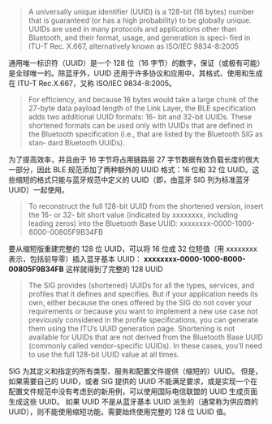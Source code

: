 > A universally unique identifier (UUID) is a 128-bit (16 bytes) number that is guaranteed (or has a high probability) to be globally unique. UUIDs are used in many protocols and applications other than Bluetooth, and their format, usage, and generation is speci‐ fied in ITU-T Rec. X.667, alternatively known as ISO/IEC 9834-8:2005

通用唯一标识符（UUID）是一个 128 位（16 字节）的数字，保证（或极有可能）是全球唯一的。除蓝牙外，UUID 还用于许多协议和应用中，其格式、使用和生成在 ITU-T Rec.X.667，又称 ISO/IEC 9834-8:2005。
> For efficiency, and because 16 bytes would take a large chunk of the 27-byte data payload length of the Link Layer, the BLE specification adds two additional UUID formats: 16- bit and 32-bit UUIDs. These shortened formats can be used only with UUIDs that are defined in the Bluetooth specification (i.e., that are listed by the Bluetooth SIG as stan‐ dard Bluetooth UUIDs).

为了提高效率，并且由于 16 字节将占用链路层 27 字节数据有效负载长度的很大一部分，因此 BLE 规范添加了两种额外的 UUID 格式：16 位和 32 位 UUID。这些缩短的格式只能与蓝牙规范中定义的 UUID（即，由蓝牙 SIG 列为标准蓝牙 UUID）一起使用。
>To reconstruct the full 128-bit UUID from the shortened version, insert the 16- or 32- bit short value (indicated by xxxxxxxx, including leading zeros) into the Bluetooth Base UUID: xxxxxxxx-0000-1000-8000-00805F9B34FB

要从缩短版重建完整的 128 位 UUID，可以将 16 位或 32 位短值（用 xxxxxxxx 表示，包括前导零）插入蓝牙基本 UUID：
**xxxxxxxx-0000-1000-8000-00805F9B34FB**
这样就得到了完整的 128 UUID
> The SIG provides (shortened) UUIDs for all the types, services, and profiles that it defines and specifies. But if your application needs its own, either because the ones offered by the SIG do not cover your requirements or because you want to implement a new use case not previously considered in the profile specifications, you can generate them using the ITU’s UUID generation page. 
> Shortening is not available for UUIDs that are not derived from the Bluetooth Base UUID (commonly called vendor-specific UUIDs). In these cases, you’ll need to use the full 128-bit UUID value at all times.

SIG 为其定义和指定的所有类型、服务和配置文件提供（缩短的）UUID。
但是，如果需要自己的 UUID，或者 SIG 提供的 UUID 不能满足要求，或是实现一个在配置文件规范中没有考虑到的新用例，可以使用国际电信联盟的 UUID 生成页面生成这些 UUID。
如果 UUID 不是从蓝牙基本 UUID 派生的（通常称为供应商的 UUID），则不能使用缩短功能。需要始终使用完整的 128 位 UUID 值。